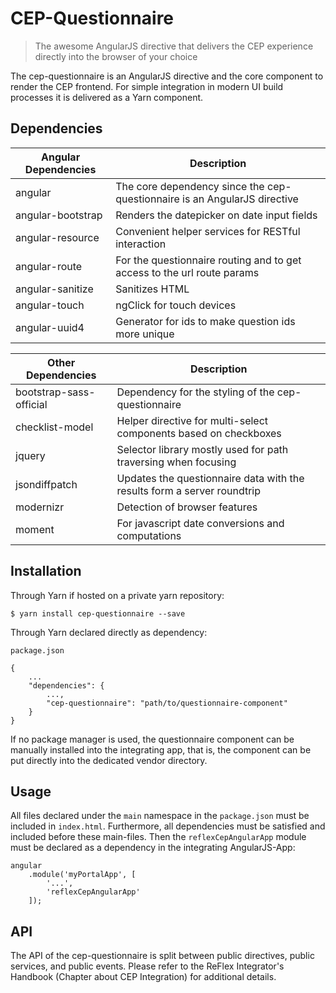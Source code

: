 # CEP-Questionnaire
> The awesome AngularJS directive that delivers the CEP experience directly into the browser of your choice

The cep-questionnaire is an AngularJS directive and the core component to render the CEP frontend.
For simple integration in modern UI build processes it is delivered as a Yarn component.

## Dependencies
Angular Dependencies 	| Description
---------- 				| ----------
angular					| The core dependency since the cep-questionnaire is an AngularJS directive
angular-bootstrap 		| Renders the datepicker on date input fields
angular-resource 		| Convenient helper services for RESTful interaction
angular-route 			| For the questionnaire routing and to get access to the url route params
angular-sanitize		| Sanitizes HTML
angular-touch			| ngClick for touch devices
angular-uuid4 			| Generator for ids to make question ids more unique


Other Dependencies 		| Description
---------- 				| ----------
bootstrap-sass-official | Dependency for the styling of the cep-questionnaire
checklist-model 		| Helper directive for multi-select components based on checkboxes
jquery 					| Selector library mostly used for path traversing when focusing
jsondiffpatch 			| Updates the questionnaire data with the results form a server roundtrip
modernizr 				| Detection of browser features
moment 					| For javascript date conversions and computations


## Installation
Through Yarn if hosted on a private yarn repository:

	$ yarn install cep-questionnaire --save

Through Yarn declared directly as dependency:

	package.json

	{
		...
		"dependencies": {
			...,
			"cep-questionnaire": "path/to/questionnaire-component"
		}
	}

If no package manager is used, the questionnaire component can be manually installed into the
integrating app, that is, the component can be put directly into the dedicated vendor directory.

## Usage
All files declared under the `main` namespace in the `package.json` must be included in `index.html`.
Furthermore, all dependencies must be satisfied and included before these main-files. Then the
`reflexCepAngularApp` module must be declared as a dependency in the integrating AngularJS-App:

	angular
		.module('myPortalApp', [
			'...',
			'reflexCepAngularApp'
		]);

## API
The API of the cep-questionnaire is split between public directives, public services, and public events.
Please refer to the ReFlex Integrator's Handbook (Chapter about CEP Integration) for additional details.
